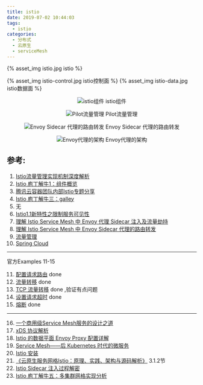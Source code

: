 ```yaml
---
title: istio
date: 2019-07-02 10:44:03
tags:
  - istio
categories: 
  - 分布式
  - 云原生
  - serviceMesh  
---
```


{% asset_img  istio.jpg  istio %}

<!-- more -->

{% asset_img  istio-control.jpg  istio控制面 %}
{% asset_img  istio-data.jpg  istio数据面 %}


<div style="text-align: center;">

![istio组件](https://user-images.githubusercontent.com/5608425/64623495-a3debd80-d41b-11e9-9599-c8c25a7153b9.jpg)   istio组件

![Pilot流量管理](https://user-images.githubusercontent.com/5608425/64623501-a5a88100-d41b-11e9-9262-8414adb5831a.png)  Pilot流量管理

![Envoy Sidecar 代理的路由转发](https://user-images.githubusercontent.com/5608425/64623499-a50fea80-d41b-11e9-9524-6d834fd45d88.jpg)  Envoy Sidecar 代理的路由转发

![Envoy代理的架构](https://user-images.githubusercontent.com/5608425/64623492-a3462700-d41b-11e9-8e2b-6fc0b05d8c5d.jpg)  Envoy代理的架构

</div>

## 参考:
1. [Istio流量管理实现机制深度解析](https://zhaohuabing.com/post/2018-09-25-istio-traffic-management-impl-intro/)
2. [Istio 庖丁解牛1：组件概览](https://mp.weixin.qq.com/s/VwqxrZsVmn4a5PcVckaLxA)
3. [腾讯云容器团队内部Istio专题分享](https://mp.weixin.qq.com/s/NjMncH84uEl_PywOFFMlFA)
4. [Istio 庖丁解牛三：galley](https://mp.weixin.qq.com/s/BMVCeiA2aqASbLqyhPomWA)
5. 无
6. [Istio1.1新特性之限制服务可见性](http://www.servicemesher.com/blog/istio-service-visibility/)
7. [理解 Istio Service Mesh 中 Envoy 代理 Sidecar 注入及流量劫持](https://jimmysong.io/posts/envoy-sidecar-injection-in-istio-service-mesh-deep-dive/)
8. [理解 Istio Service Mesh 中 Envoy Sidecar 代理的路由转发](http://www.servicemesher.com/blog/envoy-sidecar-routing-of-istio-service-mesh-deep-dive/)
9. [流量管理](https://preliminary.istio.io/zh/docs/concepts/traffic-management)
10. [Spring Cloud](https://spring.io/projects/spring-cloud)

---
官方Examples 11-15

11. [配置请求路由](https://preliminary.istio.io/zh/docs/tasks/traffic-management/request-routing/) done
12. [流量转移](https://preliminary.istio.io/zh/docs/tasks/traffic-management/traffic-shifting/) done
13. [TCP 流量转移](https://preliminary.istio.io/zh/docs/tasks/traffic-management/tcp-traffic-shifting/) done ,验证有点问题
14. [设置请求超时](https://preliminary.istio.io/zh/docs/tasks/traffic-management/request-timeouts/) done
15. [熔断](https://preliminary.istio.io/zh/docs/tasks/traffic-management/circuit-breaking/) done
---

16. [一个商用级Service Mesh服务的设计之道](http://www.servicemesher.com/blog/the-desigin-patterns-for-a-commercial-service-mesh/)
17. [xDS 协议解析](https://jimmysong.io/istio-handbook/concepts/envoy-xds-protocol.html)
18. [Istio 的数据平面 Envoy Proxy 配置详解](https://www.servicemesher.com/blog/envoy-proxy-config-deep-dive/)
19. [Service Mesh——后 Kubernetes 时代的微服务](http://www.servicemesher.com/blog/service-mesh-the-microservices-in-post-kubernetes-era/)
20. [Istio 安装](https://jimmysong.io/istio-handbook/setup/istio-installation.html)
21. [《云原生服务网格Istio：原理、实践、架构与源码解析》](https://item.jd.com/12538407.html) 3.1.2节
22. [Istio Sidecar 注入过程解密](https://preliminary.istio.io/zh/blog/2019/data-plane-setup/)
23. [Istio 庖丁解牛五：多集群网格实现分析](https://mp.weixin.qq.com/s/fSklull_8OfpdCtdwbXx9A)